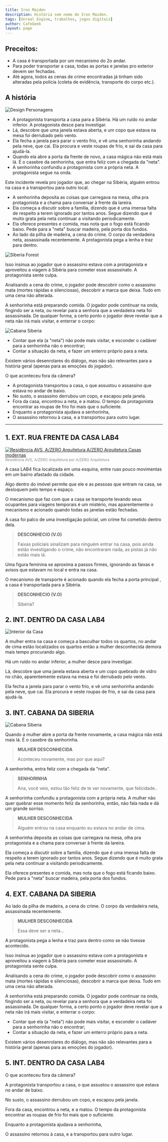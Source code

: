 ```yaml
---
title: Iron Maiden
description: História sem nome do Iron Maiden.
tags: [Unreal Engine, trabalhos, jogos digitais]
author: CafeGeek
layout: page
---
```


## Preceitos:
- A casa é transportada por um mecanismo do 2o andar.
- Para poder transportar a casa, todas as portas e janelas pro exterior devem ser fechadas.
- Até agora, todos as cenas de crime encontradas já tinham sido alteradas pela polícia (coleta de evidência, transporte do corpo etc.).

## A história
![Design Personagens](imagens/DesignPersonagens.webp)

- A protagonista transporta a casa para a Sibéria. Há um ruído no andar inferior. A protagonista desce para investigar.
- Lá, descobre que uma janela estava aberta, e um copo que estava na mesa foi derrubado pelo vento.
- Ela fecha a janela para parar o vento frio, e vê uma senhorinha andando pela neve, que cai.
Ela procura e veste roupas de frio, e sai da casa para ajudá-la.
- Quando ela abre a porta da frente de novo, a casa mágica não está mais lá. É o casebre da senhorinha, que entra feliz com a chegada da "neta".
- A senhorinha confundiu a protagonista com a própria neta. A protagonista segue na onda.

Este incidente revela pro jogador que, ao chegar na Sibéria, alguém entrou na casa e a transportou para outro local.

- A senhorinha deposita as coisas que carregava na mesa, olha pra protagonista e a chama para conversar à frente da lareira.
- Ela começa a discutir sobre a família, dizendo que é uma imensa falta de respeito a terem ignorado por tantos anos. Segue dizendo que é muito grata pela neta continuar a visitando periodicamente.
- Ela oferece presentes e comida, mas nota que o fogo está ficando baixo. Pede para a "neta" buscar madeira, pela porta dos fundos.
- Ao lado da pilha de madeira, a cena do crime. O corpo da verdadeira neta, assassinada recentemente. A protagonista pega a lenha e traz para dentro.

![Siberia Forest](imagens/Russia_Siberia_Forests_Roads_Winter_Trees_Fog_Snow_558251_1365x1024.webp)

Isso insinua ao jogador que o assassino estava com a protagonista e aproveitou a viagem à Sibéria para cometer esse assassinato. A protagonista sente culpa.

Analisando a cena do crime, o jogador pode descobrir como o assassino mata (mortes rápidas e silenciosas), descobrir a marca que deixa. Tudo em uma cena não alterada.

A senhorinha está preparando comida. O jogador pode continuar na onda, fingindo ser a neta, ou revelar para a senhora que a verdadeira neta foi assassinada. De qualquer forma, a certo ponto o jogador deve revelar que a neta não irá mais visitar, e enterrar o corpo:

![Cabana Siberia](imagens/cabanasberia.webp)

- Contar que ela (a "neta") não pode mais visitar, e esconder o cadáver para a senhorinha não o encontrar;
- Contar a situação da neta, e fazer um enterro próprio para a neta.

Existem vários desenrolares do diálogo, mas não são relevantes para a história geral (apenas para as emoções do jogador).

O que aconteceu fora da câmera?

- A protagonista transportou a casa, o que assustou o assassino que estava no andar de baixo.
- No susto, o assassino derrubou um copo, e escapou pela janela.
- Fora da casa, encontrou a neta, e a matou. O tempo da protagonista encontrar as roupas de frio foi mais que o suficiente.
- Enquanto a protagonista ajudava a senhorinha,
- O assassino retornou à casa, e a transportou para outro lugar.

---
## 1. EXT. RUA FRENTE DA CASA LAB4

<div><a href="https://www.homify.com.br/foto/1381790/residencia-avs" target="_blank"><img alt="Residência AVS, A/ZERO Arquitetura A/ZERO Arquitetura Casas modernas" src="https://images.homify.com/images/a_0,c_fill,f_auto,h_316,q_auto,w_316/v1457095580/p/photo/image/1381790/Resid%C3%AAncia_AVS_1/fotos-de-casas-moderno-por-a-zero-arquitetura.jpg"/></a></div><div style="color:#86848b;"><small><a style="text-decoration:none;color:#86848b;" target="_blank" href="https://www.homify.com.br/projetos/198516/residencia-avs"> Residência AVS, A/ZERO Arquitetura </a>por<a style="text-decoration:none;color:#86848b;" target="_blank" href="https://www.homify.com.br/profissionais/618107/a-zero-arquitetura" > A/ZERO Arquitetura </a></small></div>

A casa LAB4 fica localizada em uma esquina, entre ruas pouco movimentas em um bairro afastado da cidade.

Algo dentro do imóvel permite que ele e as pessoas que entram na casa, se desloquem pelo tempo e espaço.

O mecanismo que faz com que a casa se transporte levando seus ocupantes para viagens temporais é um mistério, mas aparentemente o mecanismo e acionado quando todas as janelas estão fechadas.

A casa foi palco de uma investigação policial, um crime foi cometido dentro dela.

>**DESCONHECIO (V.O)**
>
> Faixas policiais sinalizam para ninguém entrar na casa, pois ainda estão investigando o crime, não encontraram nada, as pistas já não estão mais lá.


Uma figura feminina se aproxima a passos firmes, ignorando as faixas e avisos que estavam no local e entra na casa.

O mecanismo de transporte é acionado quando ela fecha a porta principal , a casa é transportada para a Sibéria.

>**DESCONHECIO (V.O)**
>
> Sibéria?


## 2. INT. DENTRO DA CASA LAB4

![Interior da Casa](http://www.imovelweb.com.br/noticias/wp-content/uploads/2017/10/sobrados.jpg "Sobrados")

A mulher entra na casa e começa a basculhar todos os quartos, no andar de cima estão localizados os quartos então a mulher desconhecida demora mais tempo procurando algo.

Há um ruído no andar inferior, a mulher desce para investigar.

Lá, descobre que uma janela estava aberta e um copo quebrado de vidro no chão, aparentemente estava na mesa e foi derrubado pelo vento.

Ela fecha a janela para parar o vento frio, e vê uma senhorinha andando pela neve, que cai. Ela procura e veste roupas de frio, e sai da casa para ajudá-la.

## 3. INT. CABANA DA SIBERIA

![Cabana Siberia](imagens/cabanasberia.webp)

Quando a mulher abre a porta da frente novamente, a casa mágica não está mais lá. É o casebre da senhorinha.

>**MULHER DESCONHECIDA**
>
> Aconteceu novamente, mas por que aqui?

 A senhorinha, entra feliz com a chegada da "neta".

 >**SENHORINHA**
 >
 > Ana, você veio, estou tão feliz de te ver novamente, que felicidade..
 >

A senhorinha confundiu a protagonista com a própria neta. A mulher não quer quebrar esse momento feliz da senhorinha, então, não fala nada e dá um grande sorriso.

>**MULHER DESCONHECIDA**
>
> Alguém entrou na casa enquanto eu estava no andar de cima.

A senhorinha deposita as coisas que carregava na mesa, olha pra protagonista e a chama para conversar à frente da lareira.

Ela começa a discutir sobre a família, dizendo que é uma imensa falta de respeito a terem ignorado por tantos anos. Segue dizendo que é muito grata pela neta continuar a visitando periodicamente.

Ela oferece presentes e comida, mas nota que o fogo está ficando baixo. Pede para a "neta" buscar madeira, pela porta dos fundos.

## 4. EXT. CABANA DA SIBERIA

Ao lado da pilha de madeira, a cena do crime. O corpo da verdadeira neta, assassinada recentemente.

>**MULHER DESCONHECIDA**
>
> Essa deve ser a neta...

A protagonista pega a lenha e traz para dentro como se não tivesse acontecido.

Isso insinua ao jogador que o assassino estava com a protagonista e aproveitou a viagem à Sibéria para cometer esse assassinato. A protagonista sente culpa.

Analisando a cena do crime, o jogador pode descobrir como o assassino mata (mortes rápidas e silenciosas), descobrir a marca que deixa. Tudo em uma cena não alterada.

A senhorinha está preparando comida. O jogador pode continuar na onda, fingindo ser a neta, ou revelar para a senhora que a verdadeira neta foi assassinada. De qualquer forma, a certo ponto o jogador deve revelar que a neta não irá mais visitar, e enterrar o corpo:

- Contar que ela (a "neta") não pode mais visitar, e esconder o cadáver para a senhorinha não o encontrar;
- Contar a situação da neta, e fazer um enterro próprio para a neta.

Existem vários desenrolares do diálogo, mas não são relevantes para a história geral (apenas para as emoções do jogador).


## 5. INT. DENTRO DA CASA LAB4

O que aconteceu fora da câmera?

A protagonista transportou a casa, o que assustou o assassino que estava no andar de baixo.

No susto, o assassino derrubou um copo, e escapou pela janela.

Fora da casa, encontrou a neta, e a matou. O tempo da protagonista encontrar as roupas de frio foi mais que o suficiente.

Enquanto a protagonista ajudava a senhorinha,

O assassino retornou à casa, e a transportou para outro lugar.
